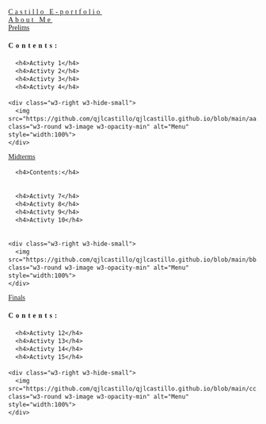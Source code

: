 <!DOCTYPE html>
<html>
<head>
<title>W3.CSS Template</title>
<meta charset="UTF-8">
<meta name="viewport" content="width=device-width, initial-scale=1">
<link rel="stylesheet" href="https://www.w3schools.com/w3css/4/w3.css">
<style>
body {font-family: "Times New Roman", Georgia, Serif;}
h1, h2, h3, h4, h5, h6 {
  font-family: "Playfair Display";
  letter-spacing: 5px;
}
</style>
</head>
<body>

<!-- Navbar (sit on top) -->
<div class="w3-top">
  <div class="w3-bar w3-white w3-padding w3-card" style="letter-spacing:4px;">
    <a href= class="w3-bar-item w3-button">Castillo E-portfolio</a>
    <!-- Right-sided navbar links. Hide them on small screens -->
    <div class="w3-right w3-hide-small">
      <a href="https://qjlcastillo.github.io/About-me.github.io/" class="w3-bar-item w3-button">About Me</a>
    </div>
  </div>
</div>


<!-- Page content -->
<div class="w3-content" style="max-width:1100px">


  

  
  <!-- Prelim Section -->
  <div class="w3-row w3-padding-64" id="menu">
      <a href="https://qjlcastillo.github.io/Prelims.github.io/" class="w3-bar-item w3-button">Prelims</a>
      <h4>Contents:</h4>
      
      
      <h4>Activty 1</h4>
      <h4>Activty 2</h4>
      <h4>Activty 3</h4>
      <h4>Activty 4</h4>
         
    <div class="w3-right w3-hide-small">
      <img src="https://github.com/qjlcastillo/qjlcastillo.github.io/blob/main/aa.jpg" class="w3-round w3-image w3-opacity-min" alt="Menu" style="width:100%">
    </div>
  </div>


  <!-- Midterm section -->
  <div class="w3-row w3-padding-64" id="menu">
    <div class="w3-col l6 w3-padding-large">
      <a href="https://qjlcastillo.github.io/midterms.github.io/" class="w3-bar-item w3-button">Midterms</a>
      
      <h4>Contents:</h4>
      
      
      <h4>Activty 7</h4>
      <h4>Activty 8</h4>
      <h4>Activty 9</h4>
      <h4>Activty 10</h4>
         
    
    <div class="w3-right w3-hide-small">
      <img src="https://github.com/qjlcastillo/qjlcastillo.github.io/blob/main/bb.png" class="w3-round w3-image w3-opacity-min" alt="Menu" style="width:100%">
    </div>
  </div>


  
  <!-- Final section -->
  <div class="w3-row w3-padding-64" id="menu">
    <div class="w3-col l6 w3-padding-large">
      <a href="https://qjlcastillo.github.io/Finals.github.io/" class="w3-bar-item w3-button">Finals</a>
      <h4>Contents:</h4>
      
      
      <h4>Activty 12</h4>
      <h4>Activty 13</h4>
      <h4>Activty 14</h4>
      <h4>Activty 15</h4>
         
    <div class="w3-right w3-hide-small">
      <img src="https://github.com/qjlcastillo/qjlcastillo.github.io/blob/main/cc.jpg" class="w3-round w3-image w3-opacity-min" alt="Menu" style="width:100%">
    </div>
  </div>


</body>
</html>








